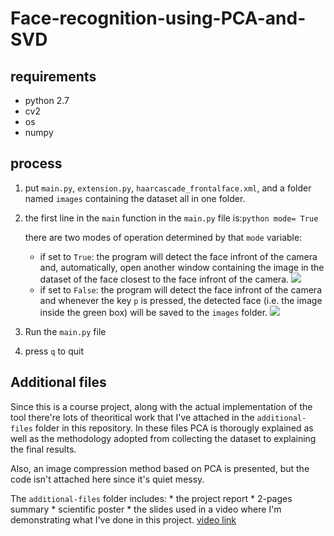 # Face-recognition-using-PCA-and-SVD

## requirements
- python 2.7
- cv2
- os
- numpy




## process
1. put `main.py`, `extension.py`, `haarcascade_frontalface.xml`, and a folder named `images` containing the dataset all in one folder.


2. the first line in the `main` function in the `main.py` file is:```python mode= True ```

    there are two modes of operation determined by that `mode` variable:

   * if set to `True`: the program will detect the face infront of the camera and, automatically, open another window containing the image in the dataset of the face closest to the face infront of the camera.
    ![](https://github.com/gadm21/Face-recognition-using-PCA-and-SVD/blob/master/imgs/mode_true.PNG)
   * if set to `False`: the program will detect the face infront of the camera and whenever the key `p` is pressed, the detected face (i.e. the image inside the green box) will be saved to the `images` folder.
    ![](https://github.com/gadm21/Face-recognition-using-PCA-and-SVD/blob/master/imgs/mode_false.PNG)

3. Run the `main.py` file


4. press `q` to quit

 
## Additional files

   Since this is a course project, along with the actual implementation of the tool there're lots of theoritical work that I've attached in the `additional-files` folder in this repository. In these files PCA is thorougly explained as well as the methodology adopted from collecting the dataset to explaining the final results.
    
   Also, an image compression method based on PCA is presented, but the code isn't attached here since it's quiet messy.
    
   The `additional-files` folder includes:
    * the project report
    * 2-pages summary
    * scientific poster
    * the slides used in a video where I'm demonstrating what I've done in this project. [video link](https://nileuniversity-my.sharepoint.com/:v:/g/personal/g_gad_nu_edu_eg/Ef9wmxNNZ-hIpFQOoi-T9nMBkrgELqQzuk7HG-qnFL5fCw?e=FKGguw)
